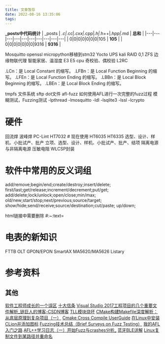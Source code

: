 ```yaml
---
title: 文章暂存
date: 2022-08-16 13:35:06
tags:
---
```


**_posts中代码统计**
| _posts | *.c|*.cc|*.cxx|*.cpp|*.h|*.h++|*.hpp|*.md |  **总和** |
|---|---|---|---|---|---|---|---|---|---|
| 0|0|0|0|0|0|0|105 | **105** |
| 0|0|0|0|0|0|0|9316 | **9316** |


Mosquitto
openssl
micropython移植到stm32
Yocto 
UPS
kali
RAID 0,1
ZFS
边缘物联代理
智能家居、温湿度
E3 E5 cpu
奇校验、偶校验
L2RC


.LCn：是 Local Constant 的缩写。
.LFBn：是 Local Function Beginning 的缩写。
.LFEn：是 Local Function Ending 的缩写。
.LBBn：是 Local Block Beginning 的缩写。
.LBEn：是 Local Block Ending 的缩写。


tmpfs 文件系统
sftp
dot文件
afl-fuzz
如何使用AFL进行一次完整的fuzz过程
模糊测试，Fuzzing测试
-lpthread -lmosquitto -ldl -lsqlite3 -lssl -lcrypto

# 硬件
回流焊
波峰焊
PC-Lint
HT7032 # 现在使用
HT6035
HT6335
选型、设计、样机、小批试产、批产
立项、选型、设计、样机、小批试产、批产、结项
隔离电源与非隔离电源
压敏电阻
WLCSP封装



# 软件中常用的反义词组
add/remove;begin/end;create/destroy;insert/delete;
first/last;get/release;increment/decrement;put/get;
add/delete;lock/unlock;open/close;min/max;
old/new;start/stop;next/previous;source/target;
show/hide;send/receive;source/destination;cut/paste;
up/down;

html链接中需要删除
#:~:text=

# 电表的新知识

FTTB
OLT
GPON/EPON
SmartAX MA5620/MA5626
Listary

# 参考资料
## 其他
[软件工程师成长的一个误区](https://www.raychase.net/6965)
[十大信条](https://about.google/philosophy/)
[Visual Studio 2017工程项目的几个重要文件解析_链巨人的博客-CSDN博客](https://blog.csdn.net/liangyihuai/article/details/88762804)
[TLL模块烧坏](https://blog.csdn.net/fangye945a/article/details/118856004)
[CMake构建Makefile深度解析：从底层原理到复杂项目（一）](https://developer.aliyun.com/article/1465057)
[Cmake Cross Compile UserGuide](https://www.cnblogs.com/uestc-mm/p/15666249.html)
[在Linux中安装CLion并添加图标](https://zhuanlan.zhihu.com/p/640021850)
[Fuzzing技术总结（Brief Surveys on Fuzz Testing）](https://zhuanlan.zhihu.com/p/43432370)
[我的AFL入门之路](https://zhuanlan.zhihu.com/p/524552737)
[AFL++学习日志（一）开始Fuzz与crashes分析_](https://mundi-xu.github.io/2021/03/12/Start-Fuzzing-and-crashes-analysis/)
[蓝牙BLE详解](https://blog.csdn.net/daocaokafei/article/details/114735021)
[Linux复制文件到某路径并重命名](https://www.cnblogs.com/emary/p/12880275.htm)










